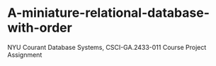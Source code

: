 # A-miniature-relational-database-with-order
NYU Courant Database Systems, CSCI-GA.2433-011 Course Project Assignment
